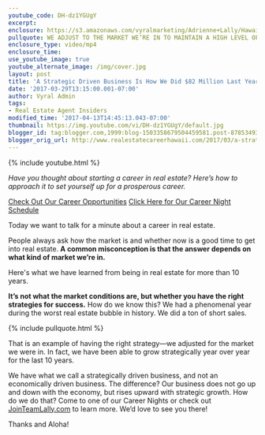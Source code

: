 ```yaml
---
youtube_code: DH-dz1YGUgY
excerpt:
enclosure: https://s3.amazonaws.com/vyralmarketing/Adrienne+Lally/Hawaii+Real+Estate+Agents-+Recruiting_2.mp4
pullquote: WE ADJUST TO THE MARKET WE’RE IN TO MAINTAIN A HIGH LEVEL OF SUCCESS.
enclosure_type: video/mp4
enclosure_time:
use_youtube_image: true
youtube_alternate_image: /img/cover.jpg
layout: post
title: 'A Strategic Driven Business Is How We Did $82 Million Last Year '
date: '2017-03-29T13:15:00.001-07:00'
author: Vyral Admin
tags:
- Real Estate Agent Insiders
modified_time: '2017-04-13T14:45:13.043-07:00'
thumbnail: https://img.youtube.com/vi/DH-dz1YGUgY/default.jpg
blogger_id: tag:blogger.com,1999:blog-1503358679504459581.post-8785349392123569226
blogger_orig_url: http://www.realestatecareerhawaii.com/2017/03/a-strategic-driven-business-is-how-we.html
---
```

{% include youtube.html %}

*Have you thought about starting a career in real estate? Here’s how to approach it to set yourself up for a prosperous career.*

<a href="https://www.teamlally.com/open-positions.php">Check Out Our Career Opportunities</a>
<a href="https://www.teamlally.com/career-night.php">Click Here for Our Career Night Schedule</a>


Today we want to talk for a minute about a career in real estate.

People always ask how the market is and whether now is a good time to get into real estate. **A common misconception is that the answer depends on what kind of market we’re in.**

Here's what we have learned from being in real estate for more than 10 years.

**It’s not what the market conditions are, but whether you have the right strategies for success.** How do we know this? We had a phenomenal year during the worst real estate bubble in history. We did a ton of short sales.

{% include pullquote.html %}

That is an example of having the right strategy—we adjusted for the market we were in. In fact, we have been able to grow strategically year over year for the last 10 years.

We have what we call a strategically driven business, and not an economically driven business. The difference? Our business does not go up and down with the economy, but rises upward with strategic growth. How do we do that? Come to one of our Career Nights or check out <a href="http://www.jointeamlally.com/">JoinTeamLally.com</a> to learn more. We’d love to see you there!

Thanks and Aloha!
